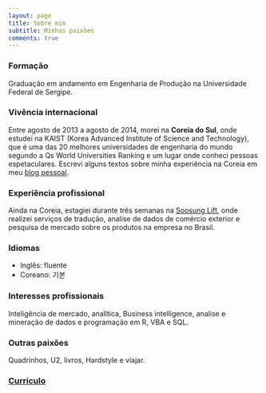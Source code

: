 ```yaml
---
layout: page
title: Sobre mim
subtitle: Minhas paixões
comments: true
---
```


### Formação
Graduação em andamento em Engenharia de Produção na Universidade Federal de Sergipe.

### Vivência internacional
Entre agosto de 2013 a agosto de 2014, morei na **Coreia do Sul**, onde estudei na KAIST (Korea Advanced Institute of Science and Technology), que é uma das 20 melhores universidades de engenharia do mundo segundo a Qs World Universities Ranking e um lugar onde conheci pessoas espetaculares. Escrevi alguns textos sobre minha experiência na Coreia em meu [blog pessoal](https://sillasgonzaga.wordpress.com/).

### Experiência profissional
Ainda na Coreia, estagiei durante três semanas na [Soosung Lift](http://soosung.com/eng/main.php), onde realizei serviços de tradução, analise de dados de comércio exterior e pesquisa de mercado sobre os produtos na empresa no Brasil.

### Idiomas
- Inglês: fluente
- Coreano: 기본

### Interesses profissionais
Inteligência de mercado, analítica, Business intelligence, analise e mineração de dados e programação em R, VBA e SQL.

### Outras paixões
Quadrinhos, U2, livros, Hardstyle e viajar.

### [Currículo](https://goo.gl/693oGH)
